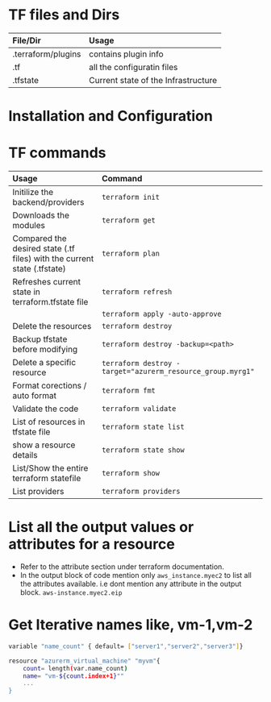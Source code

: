 # TF files and Dirs
| File/Dir | Usage |
| :-- | :-- |
| .terraform/plugins | contains plugin info
| .tf | all the configuratin files
|.tfstate | Current state of the Infrastructure

# Installation and Configuration

# TF commands
| Usage | Command |
| :-- | :-- |
| Initilize the backend/providers | `terraform init` |
| Downloads the modules | `terraform get` |
|Compared the desired state (.tf files) with the current state (.tfstate) | `terraform plan` |
|Refreshes current state in terraform.tfstate file  | `terraform refresh`
|  | `terraform apply -auto-approve` |
|Delete the resources | `terraform destroy` |
| Backup tfstate before modifying | `terraform destroy -backup=<path>`
| Delete a specific resource | `terraform destroy -target="azurerm_resource_group.myrg1"`
| Format corections / auto format | `terraform fmt` |
| Validate the code | `terraform validate`
| List of resources in tfstate file | `terraform state list`
| show a resource details | `terraform state show`
| List/Show the entire terraform statefile | `terraform show`
| List providers | `terraform providers`

# List all the output values or attributes for a resource
- Refer to the attribute section under terraform documentation.
- In the output block of code mention only `aws_instance.myec2` to list all the attributes available.
   i.e dont mention any attribute in the output block. `aws-instance.myec2.eip`

# Get Iterative names like, vm-1,vm-2
```sh
variable "name_count" { default= ["server1","server2","server3"]}

resource "azurerm_virtual_machine" "myvm"{
    count= length(var.name_count)
    name= "vm-${count.index+1}""
    ...
}
```
